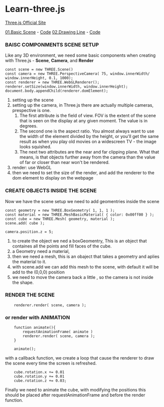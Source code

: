 # Learn-three.js

[Three.js Official Site](https://threejs.org/)


[01.Basic Scene](#baisc-componments-scene-setup) - [Code]()
[02.Drawing Line](#) - [Code]()


### BAISC COMPONMENTS SCENE SETUP 

Like any 3D environment, we need some basic components when creating with Three.js - **Scene**, **Camera**, and **Render**


    const scene = new THREE.Scene()
    const camera = new THREE.PerspectiveCamera( 75, window.innerWidth/ window.innerHeight, 0.1, 1000);
    const renderer = new THREE.WebGLRenderer();
    renderer.setSize(window.innerWidth, window.innerHeight);
    document.body.appendChild(renderer.domElement);


1. setting up the scene 
2. setting up the camera, in Three.js there are actually multiple cameras, prespective is one.  
   1. The first attribute is the field of view. FOV is the extent of the scene that is seen on the display at any given moment. The value is in degrees.
   2. The second one is the aspect ratio. You almost always want to use the width of the element divided by the height, or you'll get the same result as when you play old movies on a widescreen TV - the image looks squished.
   3. The next two attributes are the near and far clipping plane. What that means, is that objects further away from the camera than the value of far or closer than near won't be rendered. 
3. render: use WebGL 
4. then we need to set the size of the render, and add the renderer to the dom element to display on the webpage 


### CREATE OBJECTS INSIDE THE SCENE

Now we have the scene setup we need to add geomentries inside the scene 

    const geometry = new THREE.BoxGeometry( 1, 1, 1 );
    const material = new THREE.MeshBasicMaterial( { color: 0x00ff00 } );
    const cube = new THREE.Mesh( geometry, material );
    scene.add( cube );

    camera.position.z = 5;


1. to create the object we ned a boxGeomentry, This is an object that containes all the points and fill faces of the cube. 
2. a Geometry need a material,
3. then we need a mesh, this is an obaject that takes a geometry and aplies the material to it.
4. with scene.add we can add this mesh to the scene, with default it will be add to the (0,0,0) position 
5. we need to move the camera back a little , so the camera is not inside the shape. 


### RENDER THE SCENE 

        renderer.render( scene, camera );


### or render with ANIMATION  

        function animate(){
            requestAnimationFrame( animate )
            renderer.render( scene, camera );
        }

        animate(); 

with a callback function, we create a loop that cause the renderer to draw the scene every time the screen is refreshed. 

        cube.rotation.x += 0.01 
        cube.rotation.y += 0.01
        cube.rotation.z += 0.03;


Finally we need to animate the cube, with modifying the positions this should be placed after requestAnimationFrame and before the render function.






